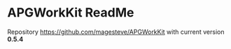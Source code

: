 # APGWorkKit ReadMe

Repository https://github.com/magesteve/APGWorkKit with current version **0.5.4**

